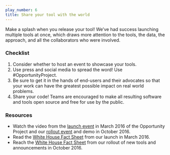 ```yaml
---
play_number: 6
title: Share your tool with the world
---
```


Make a splash when you release your tool! We’ve had success launching multiple tools at once, which draws more attention to the tools, the data, the approach, and all the collaborators who were involved. 

### Checklist
1. Consider whether to host an event to showcase your tools.
2. Use press and social media to spread the word! Use #OpportunityProject. 
3. Be sure to get it in the hands of end-users and their advocates so that your work can have the greatest possible impact on real world problems. 
4. Share your code! Teams are encouraged to make all resulting software and tools open source and free for use by the public.

### Resources
- Watch the video from the [launch event](https://youtu.be/rwES25_sL0E) in March 2016 of the Opportunity Project and our [rollout event](https://www.youtube.com/watch?v=uqIiMj2S_Vk) and demo in October 2016. 
- Read the [White House Fact Sheet](https://www.whitehouse.gov/the-press-office/2016/03/07/fact-sheet-white-house-launches-opportunity-project-utilizing-open-data) from our launch in March 2016.
- Reach the [White House Fact Sheet](https://www.whitehouse.gov/the-press-office/2016/10/06/fact-sheet-opportunity-project-unleashing-power-open-data-build) from our rollout of new tools and announcements in October 2016.

